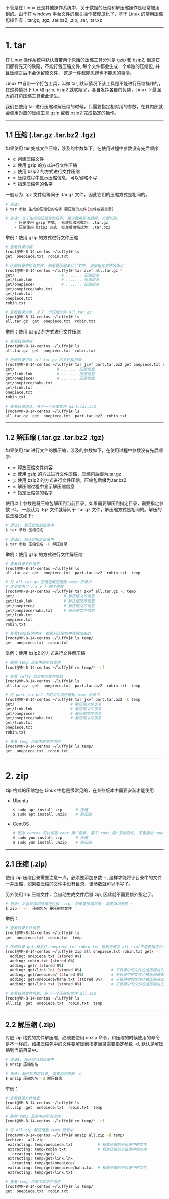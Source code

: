 不管是在 Linux 还是其他操作系统中，关于数据的压缩和解压缩操作是经常被用到的。由于在 windows 平台文件的相关操作被傻瓜化了，基于 Linux 的常用压缩包操作有：tar.gz, .tgz, .tar.bz2, .zip, .rar, .tar.xz

---





# 1. tar

在 Linux 操作系统中默认自带两个原始的压缩工具分别是 gzip 和 bzip2, 但是它们都有先天的缺陷，不能打包压缩文件, 每个文件都会生成一个单独的压缩包, 并且压缩之后不会保留原文件， 这是一件叔能忍婶也不能忍的事情。

Linux 中自带一个打包工具，叫做 tar, 默认情况下该工具是不能进行压缩操作的，在这种情况下 tar 和 gzip, bzip2 就联姻了，各自发挥各自的优势，Linux 下最强大的打包压缩工具至此诞生。

我们在使用 tar 进行压缩和解压缩的时候，只需要指定相对用的参数，在其内部就会调用对应的压缩工具 gzip 或者 bzip2 完成指定的操作。

---



## 1.1 压缩 (.tar.gz .tar.bz2 .tgz)

如果使用 tar 完成文件压缩，涉及的参数如下，在使用过程中参数没有先后顺序:

- `c`: 创建压缩文件
- `z`: 使用 gzip 的方式进行文件压缩
- `j`: 使用 bzip2 的方式进行文件压缩
- `v`: 压缩过程中显示压缩信息，可以省略不写
- `f`: 指定压缩包的名字

一般认为 .tgz 文件就等同于 .tar.gz 文件，因此它们的压缩方式是相同的。

````bash
# 语法: 
$ tar 参数 生成的压缩包的名字 要压缩的文件(文件或者目录)

# 备注: 关于生成的压缩包的名字, 建议使用标准后缀, 方便识别:
	- 压缩使用 gzip 方式,  标准后缀格式为: .tar.gz
	- 压缩使用 bzip2 方式, 标准后缀格式为: .tar.bz2	
````

举例：使用 gzip 的方式进行文件压缩

````bash
# 查看目录内容
[root@VM-8-14-centos ~/luffy]# ls
get  onepiece.txt  robin.txt

# 压缩目录中所有文件, 如果要压缩某几个文件, 直接指定文件名即可
[root@VM-8-14-centos ~/luffy]# tar zcvf all.tar.gz *
get/                     # ....... 压缩信息
get/link.lnk             # ....... 压缩信息
get/onepiece/            # ....... 压缩信息
get/onepiece/haha.txt
get/link.txt
onepiece.txt
robin.txt

# 查看目录文件, 多了一个压缩文件 all.tar.gz
[root@VM-8-14-centos ~/luffy]# ls
all.tar.gz  get  onepiece.txt  robin.txt
````

举例：使用 bzip2 的方式进行文件压缩

````bash
# 查看目录内容
[root@VM-8-14-centos ~/luffy]# ls
all.tar.gz  get  onepiece.txt  robin.txt

# 压缩目录中除 all.tar.gz 的文件和目录
[root@VM-8-14-centos ~/luffy]# tar jcvf part.tar.bz2 get onepiece.txt robin.txt 
get/                   # ....... 压缩信息
get/link.lnk           # ....... 压缩信息
get/onepiece/          # ....... 压缩信息
get/onepiece/haha.txt
get/link.txt
onepiece.txt
robin.txt

# 查看目录信息, 多了一个压缩文件 part.tar.bz2
[root@VM-8-14-centos ~/luffy]# ls
all.tar.gz  get  onepiece.txt  part.tar.bz2  robin.txt
````

---



## 1.2 解压缩 (.tar.gz .tar.bz2 .tgz)

如果使用 tar 进行文件的解压缩，涉及的参数如下，在使用过程中参数没有先后顺序:

- `x`: 释放压缩文件内容
- `z`: 使用 gzip 的方式进行文件压缩，压缩包后缀为.tar.gz
- `j`: 使用 bzip2 的方式进行文件压缩，压缩包后缀为.tar.bz2
- `v`: 解压缩过程中显示解压缩信息
- `f`: 指定压缩包的名字

使用以上参数是将压缩包解压到当前目录，如果需要解压到指定目录，需要指定参数 -C。 一般认为 .tgz 文件就等同于 .tar.gz 文件，解压缩方式是相同的。解压的语法格式如下:

````bash
# 语法1: 解压到当前目录中
$ tar 参数 压缩包名 

# 语法2: 解压到指定目录中
$ tar 参数 压缩包名 -C 解压目录
````

举例：使用 gzip 的方式进行文件解压缩

````bash
# 查看目录文件信息
[root@VM-8-14-centos ~/luffy]# ls
all.tar.gz  get  onepiece.txt  part.tar.bz2  robin.txt  temp

# 将 all.tar.gz 压缩包解压缩到 temp 目录中
# 这里使用了 z x v f 四个参数
[root@VM-8-14-centos ~/luffy]# tar zxvf all.tar.gz -C temp
get/                      # 解压缩文件信息
get/link.lnk              # 解压缩文件信息
get/onepiece/             # 解压缩文件信息
get/onepiece/haha.txt     # 解压缩文件信息
get/link.txt
onepiece.txt
robin.txt

# 查看temp目录内容, 都是从压缩包中释放出来的
[root@VM-8-14-centos ~/luffy]# ls temp/
get  onepiece.txt  robin.txt
````

举例：使用 bzip2 的方式进行文件解压缩

````bash
# 删除 temp 目录中的所有文件
[root@VM-8-14-centos ~/luffy]# rm temp/* -rf

# 查看 luffy 目录中的文件信息
[root@VM-8-14-centos ~/luffy]# ls
all.tar.gz  get  onepiece.txt  part.tar.bz2  robin.txt  temp

# 将 part.tar.bz2 中的文件加压缩到 temp 目录中
[root@VM-8-14-centos ~/luffy]# tar jxvf part.tar.bz2 -C temp
get/                         # 解压缩文件信息
get/link.lnk                 # 解压缩文件信息
get/onepiece/                # 解压缩文件信息
get/onepiece/haha.txt        # 解压缩文件信息
get/link.txt
onepiece.txt
robin.txt

# 查看 temp 目录中的文件信息
[root@VM-8-14-centos ~/luffy]# ls temp/
get  onepiece.txt  robin.txt
````

---







# 2. zip

zip 格式的压缩包在 Linux 中也是很常见的，在某些版本中需要安装才能使用

- Ubuntu

    ````bash
    $ sudo apt install zip    	# 压缩
    $ sudo apt install unzip	# 解压缩
    ````

- CentOS

    ````bash
    # 因为 centos 可以使用 root 用户登录, 基于 root 用户安装软件, 不需要加 sudo
    $ sudo yum install zip    	# 压缩
    $ sudo yum install unzip	# 解压缩
    ````

---



## 2.1 压缩 (.zip)

使用 zip 压缩目录需要注意一点，必须要添加参数 -r, 这样才能将子目录中的文件一并压缩，如果要压缩的文件中没有目录，该参数就可以不写了。

另外使用 zip 压缩文件，会自动生成文件后缀.zip, 因此就不需要额外指定了。

```bash
# 语法: 后自动添加压缩包后缀 .zip, 如果要压缩目录, 需要添加参数 r
$ zip [-r]  压缩包名 要压缩的文件
```

举例：

````bash
# 查看目录文件信息
[root@VM-8-14-centos ~/luffy]# ls
get  onepiece.txt  robin.txt  temp

# 压缩目录 get 和文件 onepiece.txt robin.txt 得到压缩包 all.zip(不需要指定后缀, 自动添加)
[root@VM-8-14-centos ~/luffy]# zip all onepiece.txt robin.txt get/ -r
  adding: onepiece.txt (stored 0%)
  adding: robin.txt (stored 0%)
  adding: get/ (stored 0%)
  adding: get/link.lnk (stored 0%)             # 子目录中的文件也被压缩进去了
  adding: get/onepiece/ (stored 0%)            # 子目录中的文件也被压缩进去了
  adding: get/onepiece/haha.txt (stored 0%)    # 子目录中的文件也被压缩进去了
  adding: get/link.txt (stored 0%)             # 子目录中的文件也被压缩进去了
  
# 查看目录文件信息, 多了一个压缩包文件 all.zip
[root@VM-8-14-centos ~/luffy]# ls
all.zip  get  onepiece.txt  robin.txt  temp
````

---



## 2.2 解压缩 (.zip)

对应 zip 格式的文件解压缩，必须要使用 unzip 命令，和压缩的时候使用的命令是不一样的。如果压缩包中的文件要解压到指定目录需要指定参数 -d, 默认是解压缩到当前目录中。

````bash
# 语法1: 解压到当前目录中 
$ unzip 压缩包名

# 语法: 解压到指定目录, 需要添加参数 -d
$ unzip 压缩包名 -d 解压目录
````

举例：

````bash
# 查看目录文件信息
[root@VM-8-14-centos ~/luffy]# ls
all.zip  get  onepiece.txt  robin.txt  temp

# 删除 temp 目录中的所有文件
[root@VM-8-14-centos ~/luffy]# rm temp/* -rf

# 将 all.zip 解压缩到 temp 目录中
[root@VM-8-14-centos ~/luffy]# unzip all.zip -d temp/
Archive:  all.zip
 extracting: temp/onepiece.txt           # 释放压缩的子目录中的文件            
 extracting: temp/robin.txt              # 释放压缩的子目录中的文件            
   creating: temp/get/
 extracting: temp/get/link.lnk       
   creating: temp/get/onepiece/
 extracting: temp/get/onepiece/haha.txt  # 释放压缩的子目录中的文件
 extracting: temp/get/link.txt      
 
# 查看 temp 目录中的文件信息 
[root@VM-8-14-centos ~/luffy]# ls temp/
get  onepiece.txt  robin.txt
````

